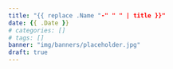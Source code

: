 ```yaml
---
title: "{{ replace .Name "-" " " | title }}"
date: {{ .Date }}
# categories: []
# tags: []
banner: "img/banners/placeholder.jpg"
draft: true
---
```


